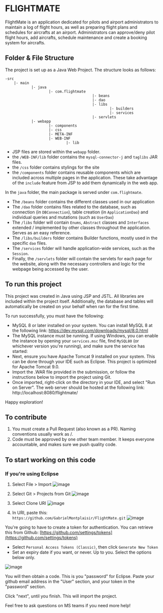 # FLIGHTMATE

FlightMate is an application dedicated for pilots and airport administrators to maintain a log of flight hours, as well as preparing flight plans and schedules for aircrafts at an airport. Administrators can approve/deny pilot flight hours, add aircrafts, schedule maintenance and create a booking system for aircrafts.

## Folder & File Structure
The project is set up as a Java Web Project. The structure looks as follows:

```
-src
	|- main
			|- java
					|- com.flightmate
										|- beans
										|- dao
										|- libs
												|- builders
												|- services
										|- servlets
			|- webapp
					|- components
					|- css
					|- META-INF
					|- WEB-INF
							|- lib
```

- JSP files are stored within the `webapp` folder.
- the `/WEB-INF/lib` folder contains the `mysql-connector-j` and `taglibs` JAR files.
- the `/css` folder contains stylings for the site
- the `/components` folder contains reusable components which are included across multiple pages in the application. These take advantage of the `include` feature from JSP to add them dynamically in the web app.

In the `java` folder, the main package is served under `com.flightmate`.

- The `/beans` folder contains the different classes used in our application
- The `/dao` folder contains files related to the database, such as connection (in `DBConnection`), table creation (in `ApplicationDao`) and individual queries and mutations (such as `UserDao`)
- The `/libs` folder will contain `Enums`, `Abstract` classes and `Interfaces` extended / implemented by other classes throughout the application. Serves as an easy reference.
- The `/libs/builders` folder contains Builder functions, mostly used in the specific `dao` files.
- The `/services` folder will handle application-wide services, such as the `Session`.
- Finally, the `/servlets` folder will contain the servlets for each page for the website, along with the necessary controllers and logic for the webpage being accessed by the user.


## To run this project
This project was created in Java using JSP and JSTL. All libraries are included within the project itself. Additionally, the database and tables will automatically be created on your behalf when ran for the first time.

To run successfully, you must have the following:

- MySQL 8 or later installed on your system. You can install MySQL 8 at the following link: https://dev.mysql.com/downloads/mysql/8.0.html
- The MySQL instance must be running. If using Windows, you can enable the instance by opening your `services.msc` file, find `MySQL80` (or whichever version you're running), and make sure the service has started:
- Next, ensure you have Apache Tomcat 9 installed on your system. This can be done through your IDE such as Eclipse. This project is optimized for Apache Tomcat 9.0.
- Import the .WAR file provided in the submission, or follow the instructions below to import the project using Git.
- Once imported, right-click on the directory in your IDE, and select "Run on Server". The web server should be hosted at the following link: http://localhost:8080/flightmate/

Happy exploration!

## To contribute

1. You must create a Pull Request (also known as a PR). Naming conventions usually work as <your initials>/<feature-name>.
2. Code must be approved by one other team member. It keeps everyone accountable, and makes sure we push quality code.

## To start working on this code

### If you're using Eclipse

1. Select File > Import
![image](https://github.com/user-attachments/assets/5cfd6d26-8614-48ca-8f1d-ce1885c08049)

2. Select Git > Projects from Git
![image](https://github.com/user-attachments/assets/1cdf68ff-439a-4d3d-bc40-9ba124ae3233)

3. Select Clone URI
![image](https://github.com/user-attachments/assets/fcf5d1de-dd30-41e2-a7f0-f504ef4a49fc)

4. In URI, paste this: `https://github.com/GabrielMontplaisir/FlightMate.git`
![image](https://github.com/user-attachments/assets/a7189aa4-4f3f-45b9-968e-07cf60ce891b)

You're going to have to create a token for authentication. You can retrieve this from Github: [https://github.com/settings/tokens](https://github.com/settings/tokens)
- Select `Personal Access Tokens (Classic)`, then click `Generate New Token`
- Set an expiry date if you want, or never. Up to you. Select the options below only.

![image](https://github.com/user-attachments/assets/8ff8fa10-a7ac-4b38-a86f-bbfc56422a2e)

You will then obtain a code. This is you "password" for Eclipse. Paste your github email address in the "User" section, and your token in the "password" section.

Click "next", until you finish. This will import the project.


Feel free to ask questions on MS teams if you need more help!
